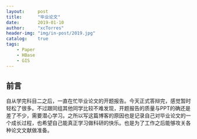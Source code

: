 ```yaml
---
layout:     post
title:      "毕业论文"
date:       2019-01-10
author:     "xcTorres"
header-img: "img/in-post/2019.jpg"
catalog:    true
tags:
    - Paper
    - HBase
    - GIS
---
```

## 前言  
自从学完科目二之后，一直在忙毕业论文的开题报告。今天正式答辩完，感觉暂时轻松了很多。不过跟同组其他同学比较不难发现，开题报告的质量与PPT的确还是差了不少，需要潜心学习。之所以写这篇博客的原因也是记录自己对毕业论文的一个成长过程，也希望自己能真正学习做科研的快乐。也是为了工作之后能够攻关各种论文文献做准备。

